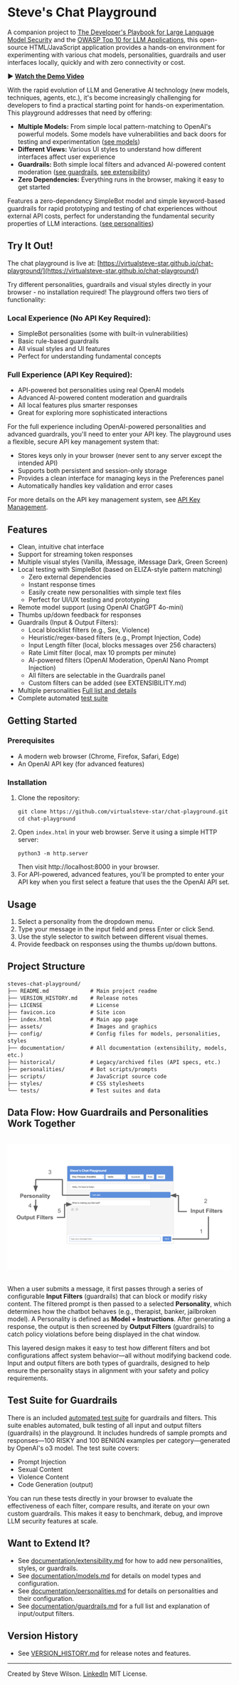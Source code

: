 # Steve's Chat Playground

A companion project to [The Developer's Playbook for Large Language Model Security](https://www.amazon.com/Developers-Playbook-Large-Language-Security/dp/109816220X) and the [OWASP Top 10 for LLM Applications](https://genai.owasp.org), this open-source HTML/JavaScript application provides a hands-on environment for experimenting with various chat models, personalities, guardrails and user interfaces locally, quickly and with zero connectivity or cost.

**▶️ [Watch the Demo Video](https://youtu.be/ZRcW4mnuoTM)**

With the rapid evolution of LLM and Generative AI technology (new models, techniques, agents, etc.), it's become increasingly challenging for developers to find a practical starting point for hands-on experimentation. This playground addresses that need by offering:

- **Multiple Models:** From simple local pattern-matching to OpenAI's powerful models.  Some models have vulnerabilities and back doors for testing and experimentation ([see models](documentation/models.md))
- **Different Views:** Various UI styles to understand how different interfaces affect user experience
- **Guardrails:** Both simple local filters and advanced AI-powered content moderation ([see guardrails](documentation/guardrails.md), [see extensibility](documentation/extensibility.md))
- **Zero Dependencies:** Everything runs in the browser, making it easy to get started

Features a zero-dependency SimpleBot model and simple keyword-based guardrails for rapid prototyping and testing of chat experiences without external API costs, perfect for understanding the fundamental security properties of LLM interactions. ([see personalities](documentation/personalities.md))

## Try It Out!

The chat playground is live at: [https://virtualsteve-star.github.io/chat-playground/](https://virtualsteve-star.github.io/chat-playground/)

Try different personalities, guardrails and visual styles directly in your browser - no installation required! The playground offers two tiers of functionality:

### Local Experience (No API Key Required):
- SimpleBot personalities (some with built-in vulnerabilities)
- Basic rule-based guardrails
- All visual styles and UI features
- Perfect for understanding fundamental concepts

### Full Experience (API Key Required):
- API-powered bot personalities using real OpenAI models
- Advanced AI-powered content moderation and guardrails
- All local features plus smarter responses
- Great for exploring more sophisticated interactions

For the full experience including OpenAI-powered personalities and advanced guardrails, you'll need to enter your API key. The playground uses a flexible, secure API key management system that:
- Stores keys only in your browser (never sent to any server except the intended API)
- Supports both persistent and session-only storage
- Provides a clean interface for managing keys in the Preferences panel
- Automatically handles key validation and error cases

For more details on the API key management system, see [API Key Management](documentation/api_key_management.md).

## Features
- Clean, intuitive chat interface
- Support for streaming token responses
- Multiple visual styles (Vanilla, iMessage, iMessage Dark, Green Screen)
- Local testing with SimpleBot (based on ELIZA-style pattern matching)
  - Zero external dependencies
  - Instant response times
  - Easily create new personalities with simple text files
  - Perfect for UI/UX testing and prototyping
- Remote model support (using OpenAI ChatGPT 4o-mini)
- Thumbs up/down feedback for responses
- Guardrails (Input & Output Filters):
  - Local blocklist filters (e.g., Sex, Violence)
  - Heuristic/regex-based filters (e.g., Prompt Injection, Code)
  - Input Length filter (local, blocks messages over 256 characters)
  - Rate Limit filter (local, max 10 prompts per minute)
  - AI-powered filters (OpenAI Moderation, OpenAI Nano Prompt Injection)
  - All filters are selectable in the Guardrails panel
  - Custom filters can be added (see EXTENSIBILITY.md)
- Multiple personalities [Full list and details](documentation/personalities.md)
- Complete automated [test suite](documentation/tests.md)

## Getting Started

### Prerequisites
- A modern web browser (Chrome, Firefox, Safari, Edge)
- An OpenAI API key (for advanced features)

### Installation
1. Clone the repository:
   ```
   git clone https://github.com/virtualsteve-star/chat-playground.git
   cd chat-playground
   ```
2. Open `index.html` in your web browser. Serve it using a simple HTTP server:
   ```
   python3 -m http.server
   ```
   Then visit http://localhost:8000 in your browser.
3. For API-powered, advanced features, you'll be prompted to enter your API key when you first select a feature that uses the the OpenAI API set.

## Usage
1. Select a personality from the dropdown menu.
2. Type your message in the input field and press Enter or click Send.
3. Use the style selector to switch between different visual themes.
4. Provide feedback on responses using the thumbs up/down buttons.

## Project Structure

```
steves-chat-playground/
├── README.md             # Main project readme
├── VERSION_HISTORY.md    # Release notes
├── LICENSE               # License
├── favicon.ico           # Site icon
├── index.html            # Main app page
├── assets/               # Images and graphics
├── config/               # Config files for models, personalities, styles
├── documentation/        # All documentation (extensibility, models, etc.)
├── historical/           # Legacy/archived files (API specs, etc.)
├── personalities/        # Bot scripts/prompts
├── scripts/              # JavaScript source code
├── styles/               # CSS stylesheets
└── tests/                # Test suites and data
```

## Data Flow: How Guardrails and Personalities Work Together

<img src="documentation/DataFlow.svg" alt="Data Flow Diagram" style="max-width: 100%; height: auto; margin: 16px 0;">

When a user submits a message, it first passes through a series of configurable **Input Filters** (guardrails) that can block or modify risky content. The filtered prompt is then passed to a selected **Personality**, which determines how the chatbot behaves (e.g., therapist, banker, jailbroken model). A Personality is defined as **Model + Instructions**. After generating a response, the output is then screened by **Output Filters** (guardrails) to catch policy violations before being displayed in the chat window.

This layered design makes it easy to test how different filters and bot configurations affect system behavior—all without modifying backend code. Input and output filters are both types of guardrails, designed to help ensure the personality stays in alignment with your safety and policy requirements.

## Test Suite for Guardrails

There is an included [automated test suite](documentation/tests.md) for guardrails and filters. This suite enables automated, bulk testing of all input and output filters (guardrails) in the playground. It includes hundreds of sample prompts and responses—100 RISKY and 100 BENIGN examples per category—generated by OpenAI's o3 model. The test suite covers:

- Prompt Injection
- Sexual Content
- Violence Content
- Code Generation (output)

You can run these tests directly in your browser to evaluate the effectiveness of each filter, compare results, and iterate on your own custom guardrails. This makes it easy to benchmark, debug, and improve LLM security features at scale.

## Want to Extend It?
- See [documentation/extensibility.md](documentation/extensibility.md) for how to add new personalities, styles, or guardrails.
- See [documentation/models.md](documentation/models.md) for details on model types and configuration.
- See [documentation/personalities.md](documentation/personalities.md) for details on personalities and their configuration.
- See [documentation/guardrails.md](documentation/guardrails.md) for a full list and explanation of input/output filters.

## Version History
- See [VERSION_HISTORY.md](VERSION_HISTORY.md) for release notes and features.

---

Created by Steve Wilson. [LinkedIn](https://www.linkedin.com/in/wilsonsd/)
MIT License. 